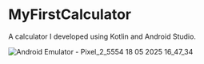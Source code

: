 # MyFirstCalculator
 A calculator I developed using Kotlin and Android Studio.

 
![Android Emulator - Pixel_2_5554 18 05 2025 16_47_34](https://github.com/user-attachments/assets/1de7cc6f-8ed6-4505-b1c8-4eade73eabd8)
